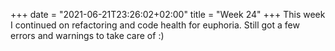 +++
date = "2021-06-21T23:26:02+02:00"
title = "Week 24"
+++
This week I continued on refactoring and code health for euphoria. Still got a few errors and warnings to take care of :)
